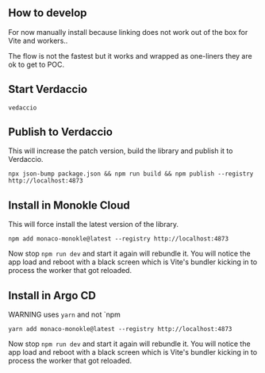 ## How to develop

For now manually install because linking does not work out of the box for Vite and workers..

The flow is not the fastest but it works and wrapped as one-liners they are ok to get to POC.

## Start Verdaccio

```
vedaccio
```

## Publish to Verdaccio

This will increase the patch version, build the library and publish it to Verdaccio.

```
npx json-bump package.json && npm run build && npm publish --registry http://localhost:4873
```

## Install in Monokle Cloud

This will force install the latest version of the library.

```
npm add monaco-monokle@latest --registry http://localhost:4873
```

Now stop `npm run dev` and start it again will rebundle it. You will notice the app load and reboot with a black screen which is Vite's bundler kicking in to process the worker that got reloaded.

## Install in Argo CD

WARNING uses `yarn` and not `npm

```
yarn add monaco-monokle@latest --registry http://localhost:4873
```

Now stop `npm run dev` and start it again will rebundle it. You will notice the app load and reboot with a black screen which is Vite's bundler kicking in to process the worker that got reloaded.
